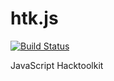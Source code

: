 # htk.js

[![Build Status](https://travis-ci.org/hacktoolkit/htk.js.svg?branch=master)](https://travis-ci.org/hacktoolkit/htk.js)

JavaScript Hacktoolkit
